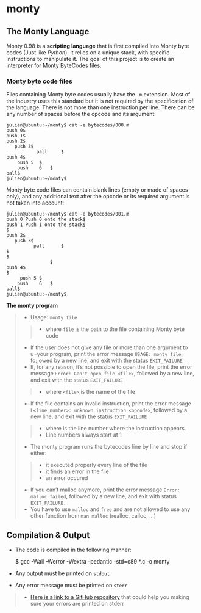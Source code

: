# monty

## The Monty Language
Monty 0.98 is a __scripting language__ that is first compiled into Monty byte codes (Just like _Python_). It relies on a unique stack, with specific instructions to manipulate it. The goal of this project is to create an interpreter for Monty ByteCodes files.

### Monty byte code files

Files containing Monty byte codes usually have the `.m` extension. Most of the industry uses this standard but it is not required by the specification of the language. There is not more than one instruction per line. There can be any number of spaces before the opcode and its argument:

	julien@ubuntu:~/monty$ cat -e bytecodes/000.m
	push 0$
	push 1$
	push 2$
	   push 3$
			   pall		$
	push 4$
	    push 5	$
		push	6	$
	pall$
	julien@ubuntu:~/monty$

Monty byte code files can contain blank lines (empty or made of spaces only), and any additional text after the opcode or its required argument is not taken into account:

	julien@ubuntu:~/monty$ cat -e bytecodes/001.m
	push 0 Push 0 onto the stack$
	push 1 Push 1 onto the stack$
	$
	push 2$
	   push 3$
			  pall		$
	$
	$
					$
	push 4$
	$
	     push 5	$
		push	6	$
	pall$
	julien@ubuntu:~/monty$

__The monty program__

> * Usage: `monty file`
> > - where `file` is the path to the file containing Monty byte code
> * If the user does not give any file or more than one argument to u=your program, print the error message
  `USAGE: monty file`, fo;;owed by a new line, and exit with the status `EXIT_FAILURE`
> * If, for any reason, it’s not possible to open the file, print the error message `Error: Can't open file <file>`, followed by a new line, and exit with the status `EXIT_FAILURE`
> > - where `<file>` is the name of the file
> * If the file contains an invalid instruction, print the error message `L<line_number>: unknown instruction <opcode>`, followed by a new line, and exit with the status `EXIT_FAILURE`
> > - where is the line number where the instruction appears.
> > - Line numbers always start at 1
> * The monty program runs the bytecodes line by line and stop if either:
> > - it executed properly every line of the file
> > - it finds an error in the file
> > - an error occured
> * If you can’t malloc anymore, print the error message `Error: malloc failed`, followed by a new line, and exit with status `EXIT_FAILURE.`
> * You have to use `malloc` and `free` and are not allowed to use any other function from `man malloc` (realloc, calloc, …)

## Compilation & Output
* The code is compiled in the following manner:

	$ gcc -Wall -Werror -Wextra -pedantic -std=c89 *.c -o monty

* Any output must be printed on `stdout`
* Any error message must be printed on `sterr`
> * [Here is a link to a GitHub repository](https://github.com/Kinyarasam/stderred) that could help you making sure your errors are printed on stderr
